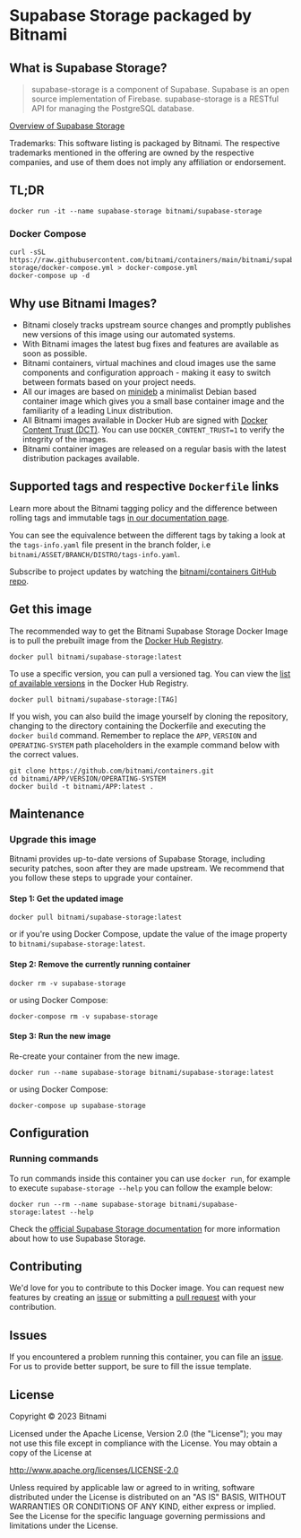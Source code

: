 # Supabase Storage packaged by Bitnami

## What is Supabase Storage?

> supabase-storage is a component of Supabase. Supabase is an open source implementation of Firebase. supabase-storage is a RESTful API for managing the PostgreSQL database.

[Overview of Supabase Storage](https://github.com/supabase/storage-api)

Trademarks: This software listing is packaged by Bitnami. The respective trademarks mentioned in the offering are owned by the respective companies, and use of them does not imply any affiliation or endorsement.

## TL;DR

```console
docker run -it --name supabase-storage bitnami/supabase-storage
```

### Docker Compose

```console
curl -sSL https://raw.githubusercontent.com/bitnami/containers/main/bitnami/supabase-storage/docker-compose.yml > docker-compose.yml
docker-compose up -d
```

## Why use Bitnami Images?

* Bitnami closely tracks upstream source changes and promptly publishes new versions of this image using our automated systems.
* With Bitnami images the latest bug fixes and features are available as soon as possible.
* Bitnami containers, virtual machines and cloud images use the same components and configuration approach - making it easy to switch between formats based on your project needs.
* All our images are based on [minideb](https://github.com/bitnami/minideb) a minimalist Debian based container image which gives you a small base container image and the familiarity of a leading Linux distribution.
* All Bitnami images available in Docker Hub are signed with [Docker Content Trust (DCT)](https://docs.docker.com/engine/security/trust/content_trust/). You can use `DOCKER_CONTENT_TRUST=1` to verify the integrity of the images.
* Bitnami container images are released on a regular basis with the latest distribution packages available.

## Supported tags and respective `Dockerfile` links

Learn more about the Bitnami tagging policy and the difference between rolling tags and immutable tags [in our documentation page](https://docs.bitnami.com/tutorials/understand-rolling-tags-containers/).

You can see the equivalence between the different tags by taking a look at the `tags-info.yaml` file present in the branch folder, i.e `bitnami/ASSET/BRANCH/DISTRO/tags-info.yaml`.

Subscribe to project updates by watching the [bitnami/containers GitHub repo](https://github.com/bitnami/containers).

## Get this image

The recommended way to get the Bitnami Supabase Storage Docker Image is to pull the prebuilt image from the [Docker Hub Registry](https://hub.docker.com/r/bitnami/supabase-storage).

```console
docker pull bitnami/supabase-storage:latest
```

To use a specific version, you can pull a versioned tag. You can view the [list of available versions](https://hub.docker.com/r/bitnami/supabase-storage/tags/) in the Docker Hub Registry.

```console
docker pull bitnami/supabase-storage:[TAG]
```

If you wish, you can also build the image yourself by cloning the repository, changing to the directory containing the Dockerfile and executing the `docker build` command. Remember to replace the `APP`, `VERSION` and `OPERATING-SYSTEM` path placeholders in the example command below with the correct values.

```console
git clone https://github.com/bitnami/containers.git
cd bitnami/APP/VERSION/OPERATING-SYSTEM
docker build -t bitnami/APP:latest .
```

## Maintenance

### Upgrade this image

Bitnami provides up-to-date versions of Supabase Storage, including security patches, soon after they are made upstream. We recommend that you follow these steps to upgrade your container.

#### Step 1: Get the updated image

```console
docker pull bitnami/supabase-storage:latest
```

or if you're using Docker Compose, update the value of the image property to `bitnami/supabase-storage:latest`.

#### Step 2: Remove the currently running container

```console
docker rm -v supabase-storage
```

or using Docker Compose:

```console
docker-compose rm -v supabase-storage
```

#### Step 3: Run the new image

Re-create your container from the new image.

```console
docker run --name supabase-storage bitnami/supabase-storage:latest
```

or using Docker Compose:

```console
docker-compose up supabase-storage
```

## Configuration

### Running commands

To run commands inside this container you can use `docker run`, for example to execute `supabase-storage --help` you can follow the example below:

```console
docker run --rm --name supabase-storage bitnami/supabase-storage:latest --help
```

Check the [official Supabase Storage documentation](https://github.com/supabase/storage-api) for more information about how to use Supabase Storage.

## Contributing

We'd love for you to contribute to this Docker image. You can request new features by creating an [issue](https://github.com/bitnami/containers/issues) or submitting a [pull request](https://github.com/bitnami/containers/pulls) with your contribution.

## Issues

If you encountered a problem running this container, you can file an [issue](https://github.com/bitnami/containers/issues/new/choose). For us to provide better support, be sure to fill the issue template.

## License

Copyright &copy; 2023 Bitnami

Licensed under the Apache License, Version 2.0 (the "License");
you may not use this file except in compliance with the License.
You may obtain a copy of the License at

<http://www.apache.org/licenses/LICENSE-2.0>

Unless required by applicable law or agreed to in writing, software
distributed under the License is distributed on an "AS IS" BASIS,
WITHOUT WARRANTIES OR CONDITIONS OF ANY KIND, either express or implied.
See the License for the specific language governing permissions and
limitations under the License.
